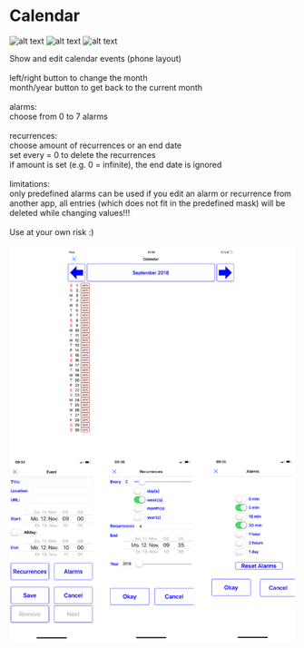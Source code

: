 # Calendar

![alt text](https://img.shields.io/badge/iOS-11.x-lightgrey.svg?style=plastic "iOS 11.x")
![alt text](https://img.shields.io/badge/Pythonista-3.2-green.svg?style=plastic "Pythonista 3.2")
![alt text](https://img.shields.io/badge/Python-3.6-blue.svg?style=plastic "Python 3.6")

Show and edit calendar events (phone layout)<br />
<br />
left/right button to change the month<br />
month/year button to get back to the current month<br />
<br />
alarms:<br />
choose from 0 to 7 alarms<br />
<br />
recurrences:<br />
choose amount of recurrences or an end date<br />
set every = 0 to delete the recurrences<br />
if amount is set (e.g. 0 = infinite), the end date is ignored<br />
<br />
limitations:<br />
only predefined alarms can be used
if you edit an alarm or recurrence from another app, all entries (which does not fit in the predefined mask) will be deleted while changing values!!!<br />
<br />
Use at your own risk :)<br />
<br />
![](calendarapp.png)
